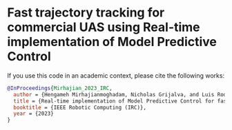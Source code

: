 
# Fast trajectory tracking for commercial UAS using Real-time implementation of Model Predictive Control

If you use this code in an academic context, please cite the following works:

```bibtex
@InProceedings{Mirhajian_2023_IRC,
  author = {Hengameh Mirhajianmoghadam, Nicholas Grijalva, and Luis Rodolfo Garcia Carrillo},
  title = {Real-time implementation of Model Predictive Control for fast trajectory tracking of a quad rotorcraft UAS},
  booktitle = {IEEE Robotic Computing (IRC)},
  year = {2023}
}
